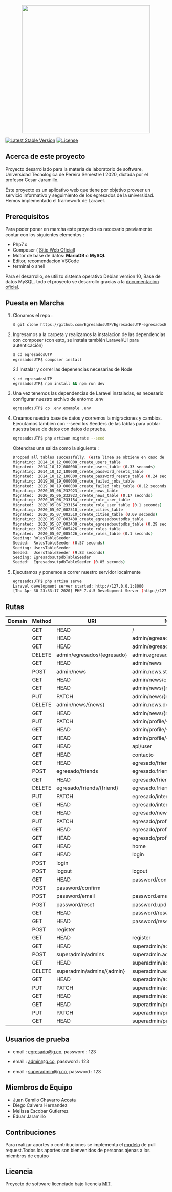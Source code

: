 <p align="center"><img src="https://res.cloudinary.com/dtfbvvkyp/image/upload/v1566331377/laravel-logolockup-cmyk-red.svg" width="400"></p>
<a href="https://packagist.org/packages/laravel/framework"><img src="https://poser.pugx.org/laravel/framework/v/stable.svg" alt="Latest Stable Version"></a>
<a href="https://packagist.org/packages/laravel/framework"><img src="https://poser.pugx.org/laravel/framework/license.svg" alt="License"></a>
</p>

## Acerca de este proyecto

Proyecto desarrollado para la materia de laboratorio de software, Universidad Tecnologica de Pereira Semestre I 2020, dictada por el profesor Cesar Jaramillo.

Este proyecto es un aplicativo web que tiene por objetivo proveer un servicio informativo y seguimiento de los egresados de la universidad. Hemos implementado el framework de Laravel. 

## Prerequisitos

Para poder poner en marcha este proyecto es necesario previamente contar con los siguientes elementos : 

- Php7.x 
- Composer ( [Sitio Web Oficial](https://getcomposer.org/))
- Motor de base de datos: **MariaDB** o **MySQL**
- Editor, recomendacion VSCode
- terminal o shell 

Para el desarrollo, se utilizo sistema operativo Debian version 10, Base de datos MySQL. todo el proyecto 
se desarrollo gracias a la [documentacion oficial](https://laravel.com/docs). 

## Puesta en Marcha
1. Clonamos el repo : 
    ```sh
    $ git clone https://github.com/EgresadosUTP/EgresadosUTP-egresadosExperimental-
    ```
2. Ingresamos a la carpeta y realizamos la instalacion de las dependencias con composer (con esto, se instala también Laravel/UI para autenticación)
    ```sh
    $ cd egresadosUTP 
    egresadosUTP$ composer install
    ```

    2.1 Instalar y correr las depenencias necesarias de Node
    ```sh
    $ cd egresadosUTP 
    egresadosUTP$ npm install && npm run dev
    ```
    
3. Una vez tenemos las dependencias de Laravel instaladas, es necesario configurar nuestro archivo de entorno .env 
    ```sh
    egresadosUTP$ cp .env.example .env
    ```

4. Creamos nuestra base de datos y corremos la migraciones y cambios. Ejecutamos también con --seed los Seeders de las tablas para poblar nuestra base de datos con datos de prueba.
    ```sh
    egresadosUTP$ php artisan migrate --seed
    ```
    Obtendras una salida como la siguiente : 
    ```sh
    Dropped all tables successfully. (esta línea se obtiene en caso de ejecutar php artisan migrate:fresh --seed)
    Migrating: 2014_10_12_000000_create_users_table
    Migrated:  2014_10_12_000000_create_users_table (0.33 seconds)
    Migrating: 2014_10_12_100000_create_password_resets_table
    Migrated:  2014_10_12_100000_create_password_resets_table (0.24 seconds)
    Migrating: 2019_08_19_000000_create_failed_jobs_table
    Migrated:  2019_08_19_000000_create_failed_jobs_table (0.12 seconds)
    Migrating: 2020_05_06_232923_create_news_table
    Migrated:  2020_05_06_232923_create_news_table (0.17 seconds)
    Migrating: 2020_05_06_233154_create_role_user_table
    Migrated:  2020_05_06_233154_create_role_user_table (0.1 seconds)
    Migrating: 2020_05_07_002510_create_cities_table
    Migrated:  2020_05_07_002510_create_cities_table (0.09 seconds)
    Migrating: 2020_05_07_003438_create_egresadosutpdbs_table
    Migrated:  2020_05_07_003438_create_egresadosutpdbs_table (0.29 seconds)
    Migrating: 2020_05_07_005426_create_roles_table
    Migrated:  2020_05_07_005426_create_roles_table (0.1 seconds)
    Seeding: RolesTableSeeder
    Seeded:  RolesTableSeeder (0.57 seconds)
    Seeding: UsersTableSeeder
    Seeded:  UsersTableSeeder (9.83 seconds)
    Seeding: EgresadosutpdbTableSeeder
    Seeded:  EgresadosutpdbTableSeeder (0.85 seconds)

    ```
5. Ejecutamos y ponemos a correr nuestro servidor localmente
    ```sh
    egresadosUTP$ php artisa serve 
    Laravel development server started: http://127.0.0.1:8000
    [Thu Apr 30 23:33:17 2020] PHP 7.4.5 Development Server (http://127.0.0.1:8000) started
    ```
## Rutas


| Domain | Method    | URI                               | Name                      | Action                                                                 | Middleware              |
|--------|-----------|-----------------------------------|---------------------------|------------------------------------------------------------------------|-------------------------|
|        | GET|HEAD  | /                                 |                           | Closure                                                                | web                     |
|        | GET|HEAD  | admin/egresados                   | admin.egresados.index     | App\Http\Controllers\Admin\EgresadosController@index                   | web,can:manageEgresados |
|        | GET|HEAD  | admin/egresados/{egresado}        | admin.egresados.show      | App\Http\Controllers\Admin\EgresadosController@show                    | web,can:manageEgresados |
|        | DELETE    | admin/egresados/{egresado}        | admin.egresados.destroy   | App\Http\Controllers\Admin\EgresadosController@destroy                 | web,can:manageEgresados |
|        | GET|HEAD  | admin/news                        | admin.news.index          | App\Http\Controllers\Admin\NewsController@index                        | web,can:manageEgresados |
|        | POST      | admin/news                        | admin.news.store          | App\Http\Controllers\Admin\NewsController@store                        | web,can:manageEgresados |
|        | GET|HEAD  | admin/news/create                 | admin.news.create         | App\Http\Controllers\Admin\NewsController@create                       | web,can:manageEgresados |
|        | GET|HEAD  | admin/news/{news}                 | admin.news.show           | App\Http\Controllers\Admin\NewsController@show                         | web,can:manageEgresados |
|        | PUT|PATCH | admin/news/{news}                 | admin.news.update         | App\Http\Controllers\Admin\NewsController@update                       | web,can:manageEgresados |
|        | DELETE    | admin/news/{news}                 | admin.news.destroy        | App\Http\Controllers\Admin\NewsController@destroy                      | web,can:manageEgresados |
|        | GET|HEAD  | admin/news/{news}/edit            | admin.news.edit           | App\Http\Controllers\Admin\NewsController@edit                         | web,can:manageEgresados |
|        | PUT|PATCH | admin/profile/{profile}           | admin.profile.update      | App\Http\Controllers\Admin\ProfileController@update                    | web,can:manageEgresados |
|        | GET|HEAD  | admin/profile/{profile}           | admin.profile.show        | App\Http\Controllers\Admin\ProfileController@show                      | web,can:manageEgresados |
|        | GET|HEAD  | admin/profile/{profile}/edit      | admin.profile.edit        | App\Http\Controllers\Admin\ProfileController@edit                      | web,can:manageEgresados |
|        | GET|HEAD  | api/user                          |                           | Closure                                                                | api,auth:api            |
|        | GET|HEAD  | contacto                          | contacto                  | App\Http\Controllers\ContactController@contacto                        | web                     |
|        | GET|HEAD  | egresado/friends                  | egresado.friends.index    | App\Http\Controllers\Egresado\FriendsController@index                  | web,can:egresado        |
|        | POST      | egresado/friends                  | egresado.friends.store    | App\Http\Controllers\Egresado\FriendsController@store                  | web,can:egresado        |
|        | GET|HEAD  | egresado/friends/{friend}         | egresado.friends.show     | App\Http\Controllers\Egresado\FriendsController@show                   | web,can:egresado        |
|        | DELETE    | egresado/friends/{friend}         | egresado.friends.destroy  | App\Http\Controllers\Egresado\FriendsController@destroy                | web,can:egresado        |
|        | PUT|PATCH | egresado/interest/{interest}      | egresado.interest.update  | App\Http\Controllers\Egresado\InterestController@update                | web,can:egresado        |
|        | GET|HEAD  | egresado/interest/{interest}/edit | egresado.interest.edit    | App\Http\Controllers\Egresado\InterestController@edit                  | web,can:egresado        |
|        | GET|HEAD  | egresado/news/{news}              | egresado.news.show        | App\Http\Controllers\Egresado\NewsController@show                      | web,can:egresado        |
|        | PUT|PATCH | egresado/profile/{profile}        | egresado.profile.update   | App\Http\Controllers\Egresado\ProfileController@update                 | web,can:egresado        |
|        | GET|HEAD  | egresado/profile/{profile}        | egresado.profile.show     | App\Http\Controllers\Egresado\ProfileController@show                   | web,can:egresado        |
|        | GET|HEAD  | egresado/profile/{profile}/edit   | egresado.profile.edit     | App\Http\Controllers\Egresado\ProfileController@edit                   | web,can:egresado        |
|        | GET|HEAD  | home                              | home                      | App\Http\Controllers\HomeController@index                              | web,auth                |
|        | GET|HEAD  | login                             | login                     | App\Http\Controllers\Auth\LoginController@showLoginForm                | web,guest               |
|        | POST      | login                             |                           | App\Http\Controllers\Auth\LoginController@login                        | web,guest               |
|        | POST      | logout                            | logout                    | App\Http\Controllers\Auth\LoginController@logout                       | web                     |
|        | GET|HEAD  | password/confirm                  | password.confirm          | App\Http\Controllers\Auth\ConfirmPasswordController@showConfirmForm    | web,auth                |
|        | POST      | password/confirm                  |                           | App\Http\Controllers\Auth\ConfirmPasswordController@confirm            | web,auth                |
|        | POST      | password/email                    | password.email            | App\Http\Controllers\Auth\ForgotPasswordController@sendResetLinkEmail  | web                     |
|        | POST      | password/reset                    | password.update           | App\Http\Controllers\Auth\ResetPasswordController@reset                | web                     |
|        | GET|HEAD  | password/reset                    | password.request          | App\Http\Controllers\Auth\ForgotPasswordController@showLinkRequestForm | web                     |
|        | GET|HEAD  | password/reset/{token}            | password.reset            | App\Http\Controllers\Auth\ResetPasswordController@showResetForm        | web                     |
|        | POST      | register                          |                           | App\Http\Controllers\Auth\RegisterController@register                  | web,guest               |
|        | GET|HEAD  | register                          | register                  | App\Http\Controllers\Auth\RegisterController@showRegistrationForm      | web,guest               |
|        | GET|HEAD  | superadmin/admins                 | superadmin.admins.index   | App\Http\Controllers\SuperAdmin\AdminController@index                  | web,can:manageAdmins    |
|        | POST      | superadmin/admins                 | superadmin.admins.store   | App\Http\Controllers\SuperAdmin\AdminController@store                  | web,can:manageAdmins    |
|        | GET|HEAD  | superadmin/admins/create          | superadmin.admins.create  | App\Http\Controllers\SuperAdmin\AdminController@create                 | web,can:manageAdmins    |
|        | DELETE    | superadmin/admins/{admin}         | superadmin.admins.destroy | App\Http\Controllers\SuperAdmin\AdminController@destroy                | web,can:manageAdmins    |
|        | GET|HEAD  | superadmin/admins/{admin}         | superadmin.admins.show    | App\Http\Controllers\SuperAdmin\AdminController@show                   | web,can:manageAdmins    |
|        | PUT|PATCH | superadmin/admins/{admin}         | superadmin.admins.update  | App\Http\Controllers\SuperAdmin\AdminController@update                 | web,can:manageAdmins    |
|        | GET|HEAD  | superadmin/admins/{admin}/edit    | superadmin.admins.edit    | App\Http\Controllers\SuperAdmin\AdminController@edit                   | web,can:manageAdmins    |
|        | GET|HEAD  | superadmin/profile                | superadmin.profile.index  | App\Http\Controllers\SuperAdmin\ProfileController@index                | web,can:manageAdmins    |
|        | PUT|PATCH | superadmin/profile/{profile}      | superadmin.profile.update | App\Http\Controllers\SuperAdmin\ProfileController@update               | web,can:manageAdmins    |
|        | GET|HEAD  | superadmin/profile/{profile}/edit | superadmin.profile.edit   | App\Http\Controllers\SuperAdmin\ProfileController@edit                 | web,can:manageAdmins    |

## Usuarios de prueba
- email : egresado@g.co,
  password : 123

- email : admin@g.co,
  password : 123

- email : superadmin@g.co,
  password : 123


## Miembros de Equipo 

- Juan Camilo Chavarro Acosta
- Diego Calvera Hernandez
- Melissa Escobar Gutierrez
- Eduar Jaramillo 

## Contribuciones

Para realizar aportes o contribuciones se implementa el [modelo](https://tighten.co/blog/adding-commits-to-a-pull-request/) de pull request.Todos los aportes son bienvenidos de personas 
ajenas a los miembros de equipo


## Licencia

Proyecto de software licenciado bajo licencia [MIT](https://opensource.org/licenses/MIT).
